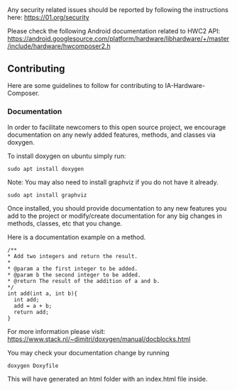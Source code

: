 ##
Any security related issues should be reported by following the instructions here:
https://01.org/security

Please check the following Android documentation related to HWC2 API:
https://android.googlesource.com/platform/hardware/libhardware/+/master/include/hardware/hwcomposer2.h  

## Contributing

Here are some guidelines to follow for contributing to IA-Hardware-Composer.

### Documentation

In order to facilitate newcomers to this open source project, we encourage
documentation on any newly added features, methods, and classes via doxygen.

To install doxygen on ubuntu simply run:

```
sudo apt install doxygen
```

Note: You may also need to install graphviz if you do not have it already.

```
sudo apt install graphviz
```

Once installed, you should provide documentation to any new features you add to
the project or modify/create documentation for any big changes in methods,
classes, etc that you change.

Here is a documentation example on a method.
```
/**
* Add two integers and return the result.
*
* @param a the first integer to be added.
* @param b the second integer to be added.
* @return The result of the addition of a and b.
*/
int add(int a, int b){
  int add;
  add = a + b;
  return add;
}
```

For more information please visit:
https://www.stack.nl/~dimitri/doxygen/manual/docblocks.html

You may check your documentation change by running

```
doxygen Doxyfile
```

This will have generated an html folder with an index.html file inside.
